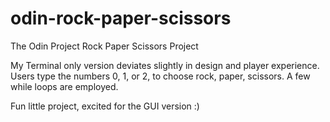 # odin-rock-paper-scissors
The Odin Project Rock Paper Scissors Project

My Terminal only version deviates slightly in design and player experience. 
Users type the numbers 0, 1, or 2, to choose rock, paper, scissors.
A few while loops are employed.

Fun little project, excited for the GUI version :)
